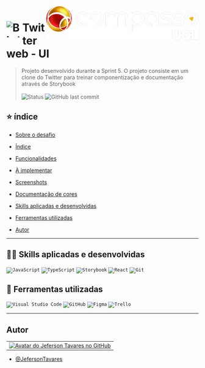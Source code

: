 <img src="https://github.com/JefersonT4v4res/Compass_Project-4/blob/main/Projeto_Sprint_4(Keepalive)/assets/imgs/logo-Compass.png?raw=true" min-width="300px" max-width="400px" width="400px" align="right" alt="Logo compass">

<h1 align="left"><img src="https://imagepng.org/wp-content/uploads/2018/08/twitter-icone.png" width="42px" height="42px" align="left" alt="Bird blue twitter"> Twitter web - UI </h1>


> Projeto desenvolvido durante a Sprint 5.
> O projeto consiste em um clone do Twitter para treinar componentização e documentação através de Storybook
<br><br>
![Status](http://img.shields.io/static/v1?label=STATUS&message=WORKING%20ON&color=GREEN&style=for-the-badge)
![GitHub last commit](https://img.shields.io/github/last-commit/JefersonT4v4res/Compass_Project-5?label=LAST%20COMMIT&message=LAST%20COMMIT&color=GREEN&style=for-the-badge)


## ⭐ índice

- [Sobre o desafio]()

- [Índice](#-índice)

- [Funcionalidades]()

- [À implementar]()

- [Screenshots]()

- [Documentação de cores]()

- [Skills aplicadas e desenvolvidas](#-skills-aplicadas-e-desenvolvidas)

- [Ferramentas utilizadas](#-ferramentas-utilizadas)

- [Autor](#autor)


---

## 👨‍💻 Skills aplicadas e desenvolvidas

<code>![JavaScript](https://img.shields.io/badge/JavaScript-F7DF1E?style=for-the-badge&logo=javascript&logoColor=black)</code>
<code>![TypeScript](https://img.shields.io/badge/typescript-%23007ACC.svg?style=for-the-badge&logo=typescript&logoColor=white)</code>
<code>![Storybook](https://img.shields.io/badge/-Storybook-FF4785?style=for-the-badge&logo=storybook&logoColor=white)</code>
<code>![React](https://img.shields.io/badge/react-%2320232a.svg?style=for-the-badge&logo=react&logoColor=%2361DAFB)</code>
<code>![Git](https://img.shields.io/badge/git-%23F05033.svg?style=for-the-badge&logo=git&logoColor=white)</code>


## 💼 Ferramentas utilizadas

<code>![Visual Studio Code](https://img.shields.io/badge/Visual%20Studio%20Code-0078d7.svg?style=for-the-badge&logo=visual-studio-code&logoColor=white)</code>
<code>![GitHub](https://img.shields.io/badge/github-%23121011.svg?style=for-the-badge&logo=github&logoColor=white)</code>
<code>![Figma](https://img.shields.io/badge/figma-%23121011.svg?style=for-the-badge&logo=figma&logoColor=white)</code>
<code>![Trello](https://img.shields.io/badge/Trello-%23121011.svg?style=for-the-badge&logo=Trello&logoColor=white)</code>

---

## Autor

<table>
  <tr>
    <td align="center">
      <a href="#">
          <img src="https://avatars.githubusercontent.com/u/63317938?s=400&u=2cd19fb8df91e1e6eda670704c8dde98a4da5ddd&v=4" width="140px;" alt="Avatar do Jeferson Tavares no GitHub"/><br>
      </a>
    </td>
  </tr>
</table>

 - [@JefersonTavares](https://github.com/JefersonT4v4res)
